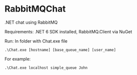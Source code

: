 # RabbitMQChat
.NET chat using RabbitMQ

Requirements:
.NET 6 SDK installed, RabbitMQ.Client via NuGet

Run:
In folder with Chat.exe file

`.\Chat.exe [hostname] [base_queue_name] [user_name]`

For example:

`.\Chat.exe localhost simple_queue John`
